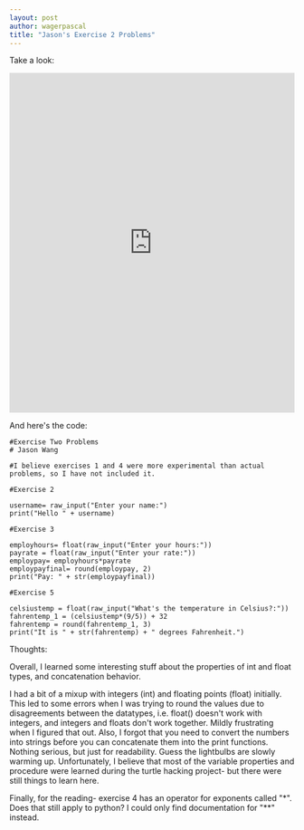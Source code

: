 ```yaml
---
layout: post
author: wagerpascal
title: "Jason's Exercise 2 Problems"
---
```


Take a look:
<iframe src="https://trinket.io/embed/python/2c801f4cf8" width="100%" height="600" frameborder="0" marginwidth="0" marginheight="0" allowfullscreen></iframe>

And here's the code:
```
#Exercise Two Problems
# Jason Wang

#I believe exercises 1 and 4 were more experimental than actual problems, so I have not included it.

#Exercise 2

username= raw_input("Enter your name:")
print("Hello " + username)

#Exercise 3

employhours= float(raw_input("Enter your hours:"))
payrate = float(raw_input("Enter your rate:"))
employpay= employhours*payrate
employpayfinal= round(employpay, 2)
print("Pay: " + str(employpayfinal))

#Exercise 5

celsiustemp = float(raw_input("What's the temperature in Celsius?:"))
fahrentemp_1 = (celsiustemp*(9/5)) + 32
fahrentemp = round(fahrentemp_1, 3)
print("It is " + str(fahrentemp) + " degrees Fahrenheit.")
```

Thoughts:

Overall, I learned some interesting stuff about the properties of int and float types, and concatenation behavior. 

I had a bit of a mixup with integers (int) and floating points (float) initially. This led to some errors when I was trying to round the values due to disagreements between the datatypes, i.e. float() doesn't work with integers, and integers and floats don't work together. Mildly frustrating when I figured that out.
Also, I forgot that you need to convert the numbers into strings before you can concatenate them into the print functions. Nothing serious, but just for readability.
Guess the lightbulbs are slowly warming up. Unfortunately, I believe that most of the variable properties and procedure were learned during the turtle hacking project- but there were still things to learn here.

Finally, for the reading- exercise 4 has an operator for exponents called "\*". Does that still apply to python? I could only find documentation for "**" instead.
